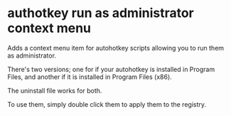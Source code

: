 authotkey run as administrator context menu
===========================================
Adds a context menu item for autohotkey scripts allowing you to run them as administrator.

There's two versions; one for if your autohotkey is installed in Program Files, and another if it is installed in Program Files (x86).

The uninstall file works for both.

To use them, simply double click them to apply them to the registry.
